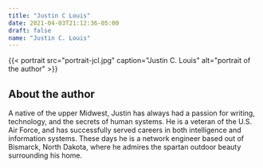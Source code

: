 ```yaml
---
title: "Justin C Louis"
date: 2021-04-03T21:12:36-05:00
draft: false
name: "Justin C. Louis"
---
```


{{< portrait src="portrait-jcl.jpg" caption="Justin C. Louis" alt="portrait of the author" >}}

## About the author

A native of the upper Midwest, Justin has always had a passion for writing,
technology, and the secrets of human systems. He is a veteran of the U.S. Air
Force, and has successfully served careers in both intelligence and information
systems. These days he is a network engineer based out of Bismarck, North
Dakota, where he admires the spartan outdoor beauty surrounding his home.
